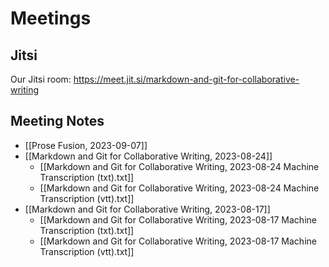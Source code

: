 # Meetings

## Jitsi

Our Jitsi room: <https://meet.jit.si/markdown-and-git-for-collaborative-writing>

## Meeting Notes

- [[Prose Fusion, 2023-09-07]]
- [[Markdown and Git for Collaborative Writing, 2023-08-24]]
	- [[Markdown and Git for Collaborative Writing, 2023-08-24 Machine Transcription (txt).txt]]
	- [[Markdown and Git for Collaborative Writing, 2023-08-24 Machine Transcription (vtt).txt]]
- [[Markdown and Git for Collaborative Writing, 2023-08-17]]
	- [[Markdown and Git for Collaborative Writing, 2023-08-17 Machine Transcription (txt).txt]]
	- [[Markdown and Git for Collaborative Writing, 2023-08-17 Machine Transcription (vtt).txt]]